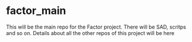 # factor_main
This will be the main repo for the Factor project.
There will be SAD, scritps and so on.
Details about all the other repos of this project will be here
